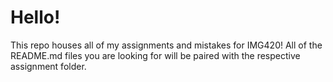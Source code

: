 # Hello!

This repo houses all of my assignments and mistakes for IMG420!
All of the README.md files you are looking for will be paired with the respective assignment folder.
